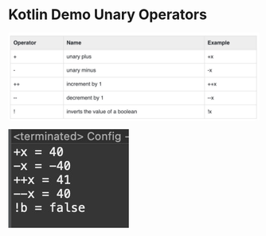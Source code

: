 # Kotlin Demo Unary Operators

[![Vaibhav Mojidra - T.jpeg](https://raw.githubusercontent.com/VaibhavMojidra/Kotlin---Demo-Unary-Operators/master/output/T.jpeg "Vaibhav Mojidra")](https://vaibhavmojidra.github.io/site/)

[![Vaibhav Mojidra - 1.jpeg](https://raw.githubusercontent.com/VaibhavMojidra/Kotlin---Demo-Unary-Operators/master/output/1.jpeg "Vaibhav Mojidra")](https://vaibhavmojidra.github.io/site/)